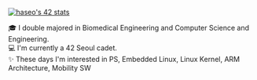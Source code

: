 [![haseo's 42 stats](https://badge42.herokuapp.com/api/stats/haseo)](https://github.com/JaeSeoKim/badge42)

🎓 I double majored in Biomedical Engineering and Computer Science and Engineering.   
💻 I'm currently a 42 Seoul cadet.   
✨ These days I'm interested in PS, Embedded Linux, Linux Kernel, ARM Architecture, Mobility SW
